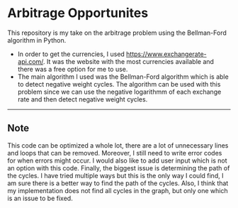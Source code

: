 # Arbitrage Opportunites
This repository is my take on the arbitrage problem using the Bellman-Ford algorithm in Python.

* In order to get the currencies, I used https://www.exchangerate-api.com/. It was the website with the most currencies available and there was a free option for me to use. 
* The main algorithm I used was the Bellman-Ford algorithm which is able to detect negative weight cycles. The algorithm can be used with this problem since we can use the negative logarithmm of each exchange rate and then detect negative weight cycles.

---
## Note
This code can be optimized a whole lot, there are a lot of unnecessary lines and loops that can be removed. Moreover, I still need to write error codes for when errors might occur. I would also like to add user input which is not an option with this code. Finally, the biggest issue is determining the path of the cycles. I have tried multiple ways but this is the only way I could find, I am sure there is a better way to find the path of the cycles. Also, I think that my implementation does not find all cycles in the graph, but only one which is an issue to be fixed. 

